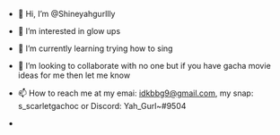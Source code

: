 - 👋 Hi, I’m @Shineyahgurllly
- 👀 I’m interested in glow ups
- 🌱 I’m currently learning trying how to sing
- 💞️ I’m looking to collaborate with no one but if you have gacha movie ideas for me then let me know
- 📫 How to reach me at my emai: idkbbg9@gmail.com, my snap: s_scarletgachoc or Discord: Yah_Gurl~#9504

- 

<!---
Shineyahgurllly/Shineyahgurllly is a ✨ special ✨ repository because its `README.md` (this file) appears on your GitHub profile.
You can click the Preview link to take a look at your changes.
--->
